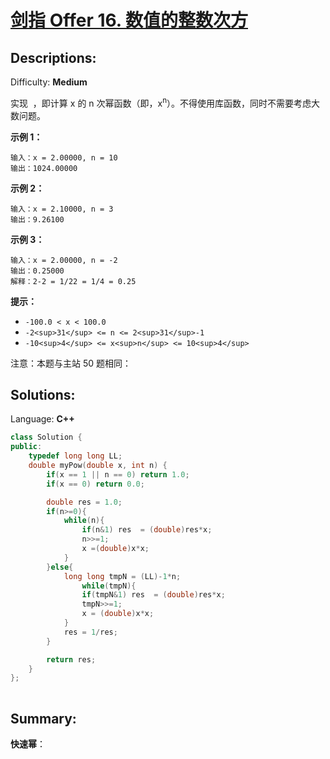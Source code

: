 # [剑指 Offer 16\. 数值的整数次方](https://leetcode-cn.com/problems/shu-zhi-de-zheng-shu-ci-fang-lcof/)

## Descriptions:

Difficulty: **Medium**


实现  ，即计算 x 的 n 次幂函数（即，x<sup>n</sup>）。不得使用库函数，同时不需要考虑大数问题。

**示例 1：**

```
输入：x = 2.00000, n = 10
输出：1024.00000
```

**示例 2：**

```
输入：x = 2.10000, n = 3
输出：9.26100
```

**示例 3：**

```
输入：x = 2.00000, n = -2
输出：0.25000
解释：2-2 = 1/22 = 1/4 = 0.25
```

**提示：**

*   `-100.0 < x < 100.0`
*   `-2<sup>31</sup> <= n <= 2<sup>31</sup>-1`
*   `-10<sup>4</sup> <= x<sup>n</sup> <= 10<sup>4</sup>`

注意：本题与主站 50 题相同：


## Solutions:

Language: **C++**

```c++
class Solution {
public:
    typedef long long LL;
    double myPow(double x, int n) {
        if(x == 1 || n == 0) return 1.0;
        if(x == 0) return 0.0;

        double res = 1.0;
        if(n>=0){
            while(n){
                if(n&1) res  = (double)res*x;
                n>>=1;
                x =(double)x*x;
            }
        }else{
            long long tmpN = (LL)-1*n;
                while(tmpN){
                if(tmpN&1) res  = (double)res*x;
                tmpN>>=1;
                x = (double)x*x;
            }
            res = 1/res;
        }

        return res;
    }
};
​
```
## Summary:

**快速幂**：
